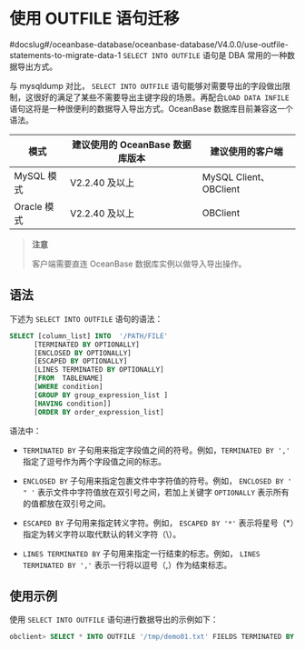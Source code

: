 # 使用 OUTFILE 语句迁移
#docslug#/oceanbase-database/oceanbase-database/V4.0.0/use-outfile-statements-to-migrate-data-1
`SELECT INTO OUTFILE` 语句是 DBA 常用的一种数据导出方式。

与 mysqldump 对比， `SELECT INTO OUTFILE` 语句能够对需要导出的字段做出限制，这很好的满足了某些不需要导出主键字段的场景。再配合`LOAD DATA INFILE` 语句这将是一种很便利的数据导入导出方式。OceanBase 数据库目前兼容这一个语法。

|    模式     | 建议使用的 OceanBase 数据库版本 |       建议使用的客户端        |
|-----------|-----------------------|-----------------------|
| MySQL 模式  | V2.2.40 及以上           | MySQL Client、OBClient |
| Oracle 模式 | V2.2.40 及以上           | OBClient              |

>**注意**
>
>客户端需要直连 OceanBase 数据库实例以做导入导出操作。

## 语法

下述为 `SELECT INTO OUTFILE` 语句的语法：

```sql
SELECT [column_list] INTO  '/PATH/FILE' 
      [TERMINATED BY OPTIONALLY] 
      [ENCLOSED BY OPTIONALLY]
      [ESCAPED BY OPTIONALLY]
      [LINES TERMINATED BY OPTIONALLY]
      [FROM  TABLENAME]
      [WHERE condition]
      [GROUP BY group_expression_list ]
      [HAVING condition]]
      [ORDER BY order_expression_list] 
```

语法中：

* `TERMINATED BY` 子句用来指定字段值之间的符号。例如，`TERMINATED BY ','` 指定了逗号作为两个字段值之间的标志。

* `ENCLOSED BY` 子句用来指定包裹文件中字符值的符号。例如， `ENCLOSED BY ' " '` 表示文件中字符值放在双引号之间，若加上关键字 `OPTIONALLY` 表示所有的值都放在双引号之间。

* `ESCAPED BY` 子句用来指定转义字符。例如， `ESCAPED BY '*'` 表示将星号（\*）指定为转义字符以取代默认的转义字符（\\）。

* `LINES TERMINATED BY` 子句用来指定一行结束的标志。例如， `LINES TERMINATED BY ','` 表示一行将以逗号（,）作为结束标志。

## 使用示例

使用 `SELECT INTO OUTFILE` 语句进行数据导出的示例如下：

```sql
obclient> SELECT * INTO OUTFILE '/tmp/demo01.txt' FIELDS TERMINATED BY ',' ENCLOSED BY '"' LINES TERMINATED BY '\n' FROM student;
```
